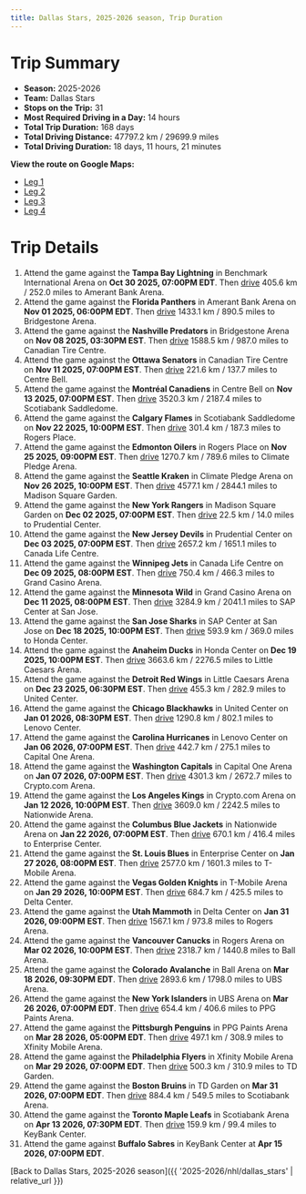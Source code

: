 ```yaml
---
title: Dallas Stars, 2025-2026 season, Trip Duration
---
```


# Trip Summary
- **Season:** 2025-2026
- **Team:** Dallas Stars
- **Stops on the Trip:** 31
- **Most Required Driving in a Day:** 14 hours
- **Total Trip Duration:** 168 days
- **Total Driving Distance:** 47797.2 km / 29699.9 miles
- **Total Driving Duration:** 18 days, 11 hours, 21 minutes

**View the route on Google Maps:**
- [Leg 1](https://www.google.com/maps/dir/Benchmark+International+Arena+Tampa+Bay/Amerant+Bank+Arena+Florida/Bridgestone+Arena+Nashville/Canadian+Tire+Centre+Ottawa/Centre+Bell+Montréal/Scotiabank+Saddledome+Calgary/Rogers+Place+Edmonton/Climate+Pledge+Arena+Seattle/Madison+Square+Garden+New+York/Prudential+Center+New+Jersey)
- [Leg 2](https://www.google.com/maps/dir/Prudential+Center+New+Jersey/Canada+Life+Centre+Winnipeg/Grand+Casino+Arena+Minnesota/SAP+Center+at+San+Jose+San+Jose/Honda+Center+Anaheim/Little+Caesars+Arena+Detroit/United+Center+Chicago/Lenovo+Center+Carolina/Capital+One+Arena+Washington/Crypto.com+Arena+Los+Angeles)
- [Leg 3](https://www.google.com/maps/dir/Crypto.com+Arena+Los+Angeles/Nationwide+Arena+Columbus/Enterprise+Center+St.+Louis/T-Mobile+Arena+Vegas/Delta+Center+Utah/Rogers+Arena+Vancouver/Ball+Arena+Colorado/UBS+Arena+New+York/PPG+Paints+Arena+Pittsburgh/Xfinity+Mobile+Arena+Philadelphia)
- [Leg 4](https://www.google.com/maps/dir/Xfinity+Mobile+Arena+Philadelphia/TD+Garden+Boston/Scotiabank+Arena+Toronto/KeyBank+Center+Buffalo)

# Trip Details
1. Attend the game against the **Tampa Bay Lightning** in Benchmark International Arena on **Oct 30 2025, 07:00PM EDT**. Then [drive](https://www.google.com/maps/dir/Benchmark+International+Arena+Tampa+Bay/Amerant+Bank+Arena+Florida) 405.6 km / 252.0 miles to Amerant Bank Arena.
2. Attend the game against the **Florida Panthers** in Amerant Bank Arena on **Nov 01 2025, 06:00PM EDT**. Then [drive](https://www.google.com/maps/dir/Amerant+Bank+Arena+Florida/Bridgestone+Arena+Nashville) 1433.1 km / 890.5 miles to Bridgestone Arena.
3. Attend the game against the **Nashville Predators** in Bridgestone Arena on **Nov 08 2025, 03:30PM EST**. Then [drive](https://www.google.com/maps/dir/Bridgestone+Arena+Nashville/Canadian+Tire+Centre+Ottawa) 1588.5 km / 987.0 miles to Canadian Tire Centre.
4. Attend the game against the **Ottawa Senators** in Canadian Tire Centre on **Nov 11 2025, 07:00PM EST**. Then [drive](https://www.google.com/maps/dir/Canadian+Tire+Centre+Ottawa/Centre+Bell+Montréal) 221.6 km / 137.7 miles to Centre Bell.
5. Attend the game against the **Montréal Canadiens** in Centre Bell on **Nov 13 2025, 07:00PM EST**. Then [drive](https://www.google.com/maps/dir/Centre+Bell+Montréal/Scotiabank+Saddledome+Calgary) 3520.3 km / 2187.4 miles to Scotiabank Saddledome.
6. Attend the game against the **Calgary Flames** in Scotiabank Saddledome on **Nov 22 2025, 10:00PM EST**. Then [drive](https://www.google.com/maps/dir/Scotiabank+Saddledome+Calgary/Rogers+Place+Edmonton) 301.4 km / 187.3 miles to Rogers Place.
7. Attend the game against the **Edmonton Oilers** in Rogers Place on **Nov 25 2025, 09:00PM EST**. Then [drive](https://www.google.com/maps/dir/Rogers+Place+Edmonton/Climate+Pledge+Arena+Seattle) 1270.7 km / 789.6 miles to Climate Pledge Arena.
8. Attend the game against the **Seattle Kraken** in Climate Pledge Arena on **Nov 26 2025, 10:00PM EST**. Then [drive](https://www.google.com/maps/dir/Climate+Pledge+Arena+Seattle/Madison+Square+Garden+New+York) 4577.1 km / 2844.1 miles to Madison Square Garden.
9. Attend the game against the **New York Rangers** in Madison Square Garden on **Dec 02 2025, 07:00PM EST**. Then [drive](https://www.google.com/maps/dir/Madison+Square+Garden+New+York/Prudential+Center+New+Jersey) 22.5 km / 14.0 miles to Prudential Center.
10. Attend the game against the **New Jersey Devils** in Prudential Center on **Dec 03 2025, 07:00PM EST**. Then [drive](https://www.google.com/maps/dir/Prudential+Center+New+Jersey/Canada+Life+Centre+Winnipeg) 2657.2 km / 1651.1 miles to Canada Life Centre.
11. Attend the game against the **Winnipeg Jets** in Canada Life Centre on **Dec 09 2025, 08:00PM EST**. Then [drive](https://www.google.com/maps/dir/Canada+Life+Centre+Winnipeg/Grand+Casino+Arena+Minnesota) 750.4 km / 466.3 miles to Grand Casino Arena.
12. Attend the game against the **Minnesota Wild** in Grand Casino Arena on **Dec 11 2025, 08:00PM EST**. Then [drive](https://www.google.com/maps/dir/Grand+Casino+Arena+Minnesota/SAP+Center+at+San+Jose+San+Jose) 3284.9 km / 2041.1 miles to SAP Center at San Jose.
13. Attend the game against the **San Jose Sharks** in SAP Center at San Jose on **Dec 18 2025, 10:00PM EST**. Then [drive](https://www.google.com/maps/dir/SAP+Center+at+San+Jose+San+Jose/Honda+Center+Anaheim) 593.9 km / 369.0 miles to Honda Center.
14. Attend the game against the **Anaheim Ducks** in Honda Center on **Dec 19 2025, 10:00PM EST**. Then [drive](https://www.google.com/maps/dir/Honda+Center+Anaheim/Little+Caesars+Arena+Detroit) 3663.6 km / 2276.5 miles to Little Caesars Arena.
15. Attend the game against the **Detroit Red Wings** in Little Caesars Arena on **Dec 23 2025, 06:30PM EST**. Then [drive](https://www.google.com/maps/dir/Little+Caesars+Arena+Detroit/United+Center+Chicago) 455.3 km / 282.9 miles to United Center.
16. Attend the game against the **Chicago Blackhawks** in United Center on **Jan 01 2026, 08:30PM EST**. Then [drive](https://www.google.com/maps/dir/United+Center+Chicago/Lenovo+Center+Carolina) 1290.8 km / 802.1 miles to Lenovo Center.
17. Attend the game against the **Carolina Hurricanes** in Lenovo Center on **Jan 06 2026, 07:00PM EST**. Then [drive](https://www.google.com/maps/dir/Lenovo+Center+Carolina/Capital+One+Arena+Washington) 442.7 km / 275.1 miles to Capital One Arena.
18. Attend the game against the **Washington Capitals** in Capital One Arena on **Jan 07 2026, 07:00PM EST**. Then [drive](https://www.google.com/maps/dir/Capital+One+Arena+Washington/Crypto.com+Arena+Los+Angeles) 4301.3 km / 2672.7 miles to Crypto.com Arena.
19. Attend the game against the **Los Angeles Kings** in Crypto.com Arena on **Jan 12 2026, 10:00PM EST**. Then [drive](https://www.google.com/maps/dir/Crypto.com+Arena+Los+Angeles/Nationwide+Arena+Columbus) 3609.0 km / 2242.5 miles to Nationwide Arena.
20. Attend the game against the **Columbus Blue Jackets** in Nationwide Arena on **Jan 22 2026, 07:00PM EST**. Then [drive](https://www.google.com/maps/dir/Nationwide+Arena+Columbus/Enterprise+Center+St.+Louis) 670.1 km / 416.4 miles to Enterprise Center.
21. Attend the game against the **St. Louis Blues** in Enterprise Center on **Jan 27 2026, 08:00PM EST**. Then [drive](https://www.google.com/maps/dir/Enterprise+Center+St.+Louis/T-Mobile+Arena+Vegas) 2577.0 km / 1601.3 miles to T-Mobile Arena.
22. Attend the game against the **Vegas Golden Knights** in T-Mobile Arena on **Jan 29 2026, 10:00PM EST**. Then [drive](https://www.google.com/maps/dir/T-Mobile+Arena+Vegas/Delta+Center+Utah) 684.7 km / 425.5 miles to Delta Center.
23. Attend the game against the **Utah Mammoth** in Delta Center on **Jan 31 2026, 09:00PM EST**. Then [drive](https://www.google.com/maps/dir/Delta+Center+Utah/Rogers+Arena+Vancouver) 1567.1 km / 973.8 miles to Rogers Arena.
24. Attend the game against the **Vancouver Canucks** in Rogers Arena on **Mar 02 2026, 10:00PM EST**. Then [drive](https://www.google.com/maps/dir/Rogers+Arena+Vancouver/Ball+Arena+Colorado) 2318.7 km / 1440.8 miles to Ball Arena.
25. Attend the game against the **Colorado Avalanche** in Ball Arena on **Mar 18 2026, 09:30PM EDT**. Then [drive](https://www.google.com/maps/dir/Ball+Arena+Colorado/UBS+Arena+New+York) 2893.6 km / 1798.0 miles to UBS Arena.
26. Attend the game against the **New York Islanders** in UBS Arena on **Mar 26 2026, 07:00PM EDT**. Then [drive](https://www.google.com/maps/dir/UBS+Arena+New+York/PPG+Paints+Arena+Pittsburgh) 654.4 km / 406.6 miles to PPG Paints Arena.
27. Attend the game against the **Pittsburgh Penguins** in PPG Paints Arena on **Mar 28 2026, 05:00PM EDT**. Then [drive](https://www.google.com/maps/dir/PPG+Paints+Arena+Pittsburgh/Xfinity+Mobile+Arena+Philadelphia) 497.1 km / 308.9 miles to Xfinity Mobile Arena.
28. Attend the game against the **Philadelphia Flyers** in Xfinity Mobile Arena on **Mar 29 2026, 07:00PM EDT**. Then [drive](https://www.google.com/maps/dir/Xfinity+Mobile+Arena+Philadelphia/TD+Garden+Boston) 500.3 km / 310.9 miles to TD Garden.
29. Attend the game against the **Boston Bruins** in TD Garden on **Mar 31 2026, 07:00PM EDT**. Then [drive](https://www.google.com/maps/dir/TD+Garden+Boston/Scotiabank+Arena+Toronto) 884.4 km / 549.5 miles to Scotiabank Arena.
30. Attend the game against the **Toronto Maple Leafs** in Scotiabank Arena on **Apr 13 2026, 07:30PM EDT**. Then [drive](https://www.google.com/maps/dir/Scotiabank+Arena+Toronto/KeyBank+Center+Buffalo) 159.9 km / 99.4 miles to KeyBank Center.
31. Attend the game against **Buffalo Sabres** in KeyBank Center at **Apr 15 2026, 07:00PM EDT**.

[Back to Dallas Stars, 2025-2026 season]({{ '2025-2026/nhl/dallas_stars' | relative_url }})
